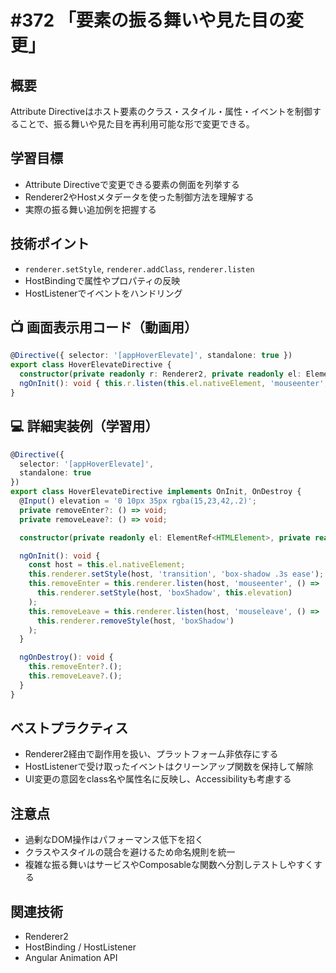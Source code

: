 # #372 「要素の振る舞いや見た目の変更」

## 概要
Attribute Directiveはホスト要素のクラス・スタイル・属性・イベントを制御することで、振る舞いや見た目を再利用可能な形で変更できる。

## 学習目標
- Attribute Directiveで変更できる要素の側面を列挙する
- Renderer2やHostメタデータを使った制御方法を理解する
- 実際の振る舞い追加例を把握する

## 技術ポイント
- `renderer.setStyle`, `renderer.addClass`, `renderer.listen`
- HostBindingで属性やプロパティの反映
- HostListenerでイベントをハンドリング

## 📺 画面表示用コード（動画用）
```typescript
@Directive({ selector: '[appHoverElevate]', standalone: true })
export class HoverElevateDirective {
  constructor(private readonly r: Renderer2, private readonly el: ElementRef<HTMLElement>) {}
  ngOnInit(): void { this.r.listen(this.el.nativeElement, 'mouseenter', () => this.r.addClass(this.el.nativeElement, 'is-hover')); }
}
```

## 💻 詳細実装例（学習用）
```typescript
@Directive({
  selector: '[appHoverElevate]',
  standalone: true
})
export class HoverElevateDirective implements OnInit, OnDestroy {
  @Input() elevation = '0 10px 35px rgba(15,23,42,.2)';
  private removeEnter?: () => void;
  private removeLeave?: () => void;

  constructor(private readonly el: ElementRef<HTMLElement>, private readonly renderer: Renderer2) {}

  ngOnInit(): void {
    const host = this.el.nativeElement;
    this.renderer.setStyle(host, 'transition', 'box-shadow .3s ease');
    this.removeEnter = this.renderer.listen(host, 'mouseenter', () =>
      this.renderer.setStyle(host, 'boxShadow', this.elevation)
    );
    this.removeLeave = this.renderer.listen(host, 'mouseleave', () =>
      this.renderer.removeStyle(host, 'boxShadow')
    );
  }

  ngOnDestroy(): void {
    this.removeEnter?.();
    this.removeLeave?.();
  }
}
```

## ベストプラクティス
- Renderer2経由で副作用を扱い、プラットフォーム非依存にする
- HostListenerで受け取ったイベントはクリーンアップ関数を保持して解除
- UI変更の意図をclass名や属性名に反映し、Accessibilityも考慮する

## 注意点
- 過剰なDOM操作はパフォーマンス低下を招く
- クラスやスタイルの競合を避けるため命名規則を統一
- 複雑な振る舞いはサービスやComposableな関数へ分割しテストしやすくする

## 関連技術
- Renderer2
- HostBinding / HostListener
- Angular Animation API

